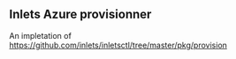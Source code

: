 ## Inlets Azure provisionner

An impletation of https://github.com/inlets/inletsctl/tree/master/pkg/provision
